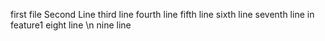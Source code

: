 first file
Second Line 
third line
fourth line
fifth line
sixth line
seventh line in feature1
eight line \n
nine  line